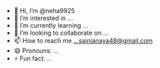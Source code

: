 - 👋 Hi, I’m @neha9925
- 👀 I’m interested in ...
- 🌱 I’m currently learning ...
- 💞️ I’m looking to collaborate on ...
- 📫 How to reach me ...sainianaya48@gmail.com
- 😄 Pronouns: ...
- ⚡ Fun fact: ...

<!---
neha9925/neha9925 is a ✨ special ✨ repository because its `README.md` (this file) appears on your GitHub profile.
You can click the Preview link to take a look at your changes.
--->
